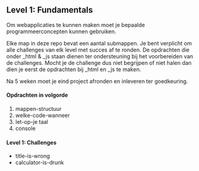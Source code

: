 ## Level 1: Fundamentals

Om webapplicaties te kunnen maken moet je bepaalde programmeerconcepten kunnen gebruiken.

Elke map in deze repo bevat een aantal submappen. Je bent verplicht om alle challenges van elk level met succes af te ronden. De opdrachten die onder \_html & \_js staan dienen ter ondersteuning bij het voorbereiden van de challenges. Mocht je de challenge dus niet begrijpen of niet halen dan dien je eerst de opdrachten bij \_html en \_js te maken.

Na 5 weken moet je eind project afronden en inleveren ter goedkeuring.

#### Opdrachten in volgorde

1. mappen-structuur
2. welke-code-wanneer
3. let-op-je taal
4. console

#### Level 1: Challenges

- title-is-wrong
- calculator-is-drunk
